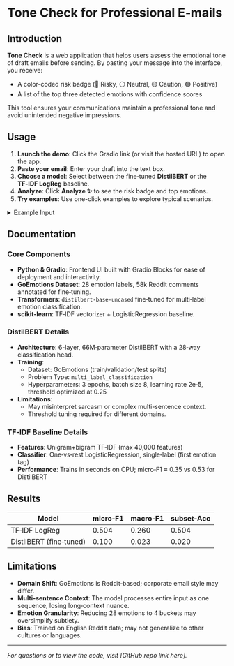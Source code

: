 # Tone Check for Professional E‑mails

## Introduction

**Tone Check** is a web application that helps users assess the emotional tone of draft emails before sending. By pasting your message into the interface, you receive:

- A color-coded risk badge (🔴 Risky, ⚪ Neutral, 🟡 Caution, 🟢 Positive)
- A list of the top three detected emotions with confidence scores

This tool ensures your communications maintain a professional tone and avoid unintended negative impressions.

## Usage

1. **Launch the demo**: Click the Gradio link (or visit the hosted URL) to open the app.
2. **Paste your email**: Enter your draft into the text box.
3. **Choose a model**: Select between the fine‑tuned **DistilBERT** or the **TF‑IDF LogReg** baseline.
4. **Analyze**: Click **Analyze ✨** to see the risk badge and top emotions.
5. **Try examples**: Use one-click examples to explore typical scenarios.

<details>
<summary>Example Input</summary>

```
Hi team,

I still haven’t received the report you promised last week. Please send it ASAP.

Thanks,
Jordan
```

**Output**:
- Risk level: 🔴 Risky
- Top emotions:
  - annoyance: 0.87
  - urgency: 0.64
  - neutral: 0.20
</details>

## Documentation

### Core Components

- **Python & Gradio**: Frontend UI built with Gradio Blocks for ease of deployment and interactivity.
- **GoEmotions Dataset**: 28 emotion labels, 58k Reddit comments annotated for fine‑tuning.
- **Transformers**: `distilbert-base-uncased` fine‑tuned for multi‑label emotion classification.
- **scikit-learn**: TF‑IDF vectorizer + LogisticRegression baseline.


### DistilBERT Details

- **Architecture**: 6-layer, 66M‑parameter DistilBERT with a 28‑way classification head.
- **Training**:
  - Dataset: GoEmotions (train/validation/test splits)
  - Problem Type: `multi_label_classification`
  - Hyperparameters: 3 epochs, batch size 8, learning rate 2e‑5, threshold optimized at 0.25
- **Limitations**:
  - May misinterpret sarcasm or complex multi-sentence context.
  - Threshold tuning required for different domains.

### TF‑IDF Baseline Details

- **Features**: Unigram+bigram TF‑IDF (max 40,000 features)
- **Classifier**: One‑vs‑rest LogisticRegression, single‑label (first emotion tag)
- **Performance**: Trains in seconds on CPU; micro‑F1 ≈ 0.35 vs 0.53 for DistilBERT


##  Results

| Model                   | micro‑F1 | macro‑F1 | subset‑Acc |
| ----------------------- | -------- | -------- | ---------- |
| TF‑IDF LogReg           | 0.504    | 0.260    | 0.504      |
| DistilBERT (fine‑tuned) | 0.100    | 0.023    | 0.020      |




## Limitations

- **Domain Shift**: GoEmotions is Reddit‑based; corporate email style may differ.
- **Multi-sentence Context**: The model processes entire input as one sequence, losing long‑context nuance.
- **Emotion Granularity**: Reducing 28 emotions to 4 buckets may oversimplify subtlety.
- **Bias**: Trained on English Reddit data; may not generalize to other cultures or languages.

---

*For questions or to view the code, visit [GitHub repo link here].*

